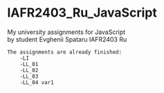 # IAFR2403_Ru_JavaScript
My university assignments for JavaScript                                        
by student Evghenii Spataru IAFR2403 Ru                     

    The assignments are already finished:     
        -LI
        -LL_01  
        -LL_02       
        -LL_03  
        -LL_04 var1             